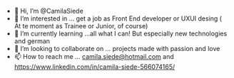 - 👋 Hi, I’m @CamilaSiede
- 👀 I’m interested in ... get a job as Front End developer or UXUI desing ( At te moment as Trainee or Junior, of course)
- 🌱 I’m currently learning ...all what I can! But especially new technologies and german
- 💞️ I’m looking to collaborate on ... projects made with passion and love  
- 📫 How to reach me ... camila.siede@hotmail.com and https://www.linkedin.com/in/camila-siede-566074165/

<!---
CamilaSiede/CamilaSiede is a ✨ special ✨ repository because its `README.md` (this file) appears on your GitHub profile.
You can click the Preview link to take a look at your changes.
--->

